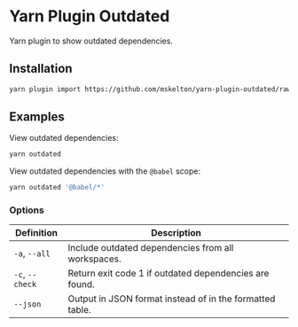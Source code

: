 # Yarn Plugin Outdated

Yarn plugin to show outdated dependencies.

## Installation

```sh
yarn plugin import https://github.com/mskelton/yarn-plugin-outdated/raw/v2.0.0/bundles/@yarnpkg/plugin-outdated.js
```

## Examples

View outdated dependencies:

```sh
yarn outdated
```

View outdated dependencies with the `@babel` scope:

```sh
yarn outdated '@babel/*'
```

### Options

| Definition      | Description                                              |
| --------------- | -------------------------------------------------------- |
| `-a`, `--all`   | Include outdated dependencies from all workspaces.       |
| `-c`, `--check` | Return exit code 1 if outdated dependencies are found.   |
| `--json`        | Output in JSON format instead of in the formatted table. |
